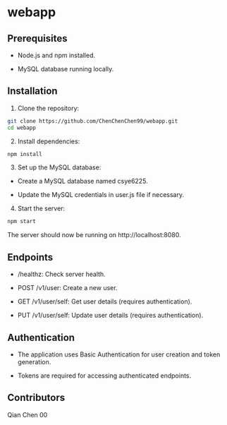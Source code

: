 # webapp

## Prerequisites

- Node.js and npm installed.

- MySQL database running locally.

## Installation

1. Clone the repository:

```bash
git clone https://github.com/ChenChenChen99/webapp.git
cd webapp
```

2. Install dependencies:

```bash
npm install
```

3. Set up the MySQL database:

- Create a MySQL database named csye6225.

- Update the MySQL credentials in user.js file if necessary.

4. Start the server:

```bash
npm start
```

The server should now be running on http://localhost:8080.

## Endpoints

- /healthz: Check server health.

- POST /v1/user: Create a new user.

- GET /v1/user/self: Get user details (requires authentication).

- PUT /v1/user/self: Update user details (requires authentication).

## Authentication

- The application uses Basic Authentication for user creation and token generation.

- Tokens are required for accessing authenticated endpoints.

## Contributors

Qian Chen 00



